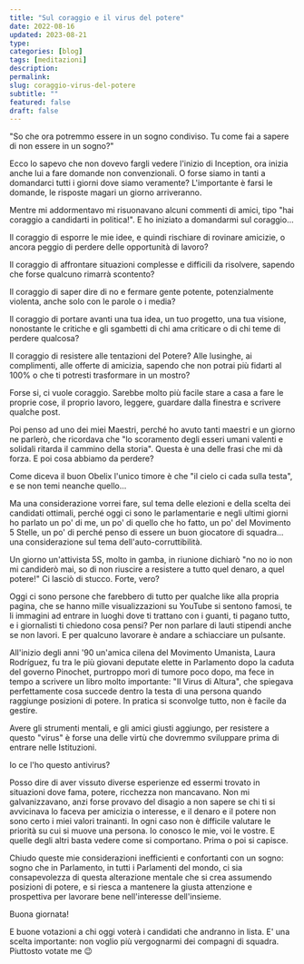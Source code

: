 ```yaml
---
title: "Sul coraggio e il virus del potere"
date: 2022-08-16
updated: 2023-08-21
type: 
categories: [blog]
tags: [meditazioni]
description: 
permalink: 
slug: coraggio-virus-del-potere
subtitle: ""
featured: false
draft: false
---
```


"So che ora potremmo essere in un sogno condiviso. Tu come fai a sapere di non essere in un sogno?"

Ecco lo sapevo che non dovevo fargli vedere l'inizio di Inception, ora inizia anche lui a fare domande non convenzionali. O forse siamo in tanti a domandarci tutti i giorni dove siamo veramente? L'importante è farsi le domande, le risposte magari un giorno arriveranno.

Mentre mi addormentavo mi risuonavano alcuni commenti di amici, tipo "hai coraggio a candidarti in politica!". E ho iniziato a domandarmi sul coraggio...

Il coraggio di esporre le mie idee, e quindi rischiare di rovinare amicizie, o ancora peggio di perdere delle opportunità di lavoro?

Il coraggio di affrontare situazioni complesse e difficili da risolvere, sapendo che forse qualcuno rimarrà scontento?

Il coraggio di saper dire di no e fermare gente potente, potenzialmente violenta, anche solo con le parole o i media?

Il coraggio di portare avanti una tua idea, un tuo progetto, una tua visione, nonostante le critiche e gli sgambetti di chi ama criticare o di chi teme di perdere qualcosa?

Il coraggio di resistere alle tentazioni del Potere? Alle lusinghe, ai complimenti, alle offerte di amicizia, sapendo che non potrai più fidarti al 100% o che ti potresti trasformare in un mostro?

Forse si, ci vuole coraggio. Sarebbe molto più facile stare a casa a fare le proprie cose, il proprio lavoro, leggere, guardare dalla finestra e scrivere qualche post.

Poi penso ad uno dei miei Maestri, perché ho avuto tanti maestri e un giorno ne parlerò, che ricordava che "lo scoramento degli esseri umani valenti e solidali ritarda il cammino della storia". Questa è una delle frasi che mi dà forza. E poi cosa abbiamo da perdere?

Come diceva il buon Obelix l'unico timore è che "il cielo ci cada sulla testa", e se non temi neanche quello...

Ma una considerazione vorrei fare, sul tema delle elezioni e della scelta dei candidati ottimali, perché oggi ci sono le parlamentarie e negli ultimi giorni ho parlato un po' di me, un po' di quello che ho fatto, un po' del Movimento 5 Stelle, un po' di perché penso di essere un buon giocatore di squadra... una considerazione sul tema dell'auto-corruttibilità.

Un giorno un'attivista 5S, molto in gamba, in riunione dichiarò "no no io non mi candiderò mai, so di non riuscire a resistere a tutto quel denaro, a quel potere!"
Ci lasciò di stucco. Forte, vero?

Oggi ci sono persone che farebbero di tutto per qualche like alla propria pagina, che se hanno mille visualizzazioni su YouTube si sentono famosi, te li immagini ad entrare in luoghi dove ti trattano con i guanti, ti pagano tutto, e i giornalisti ti chiedono cosa pensi?  Per non parlare di lauti stipendi anche se non lavori. E per qualcuno lavorare è andare a schiacciare un pulsante.

All'inizio degli anni '90 un'amica cilena del Movimento Umanista, Laura Rodríguez, fu tra le più giovani deputate elette in Parlamento dopo la caduta del governo Pinochet, purtroppo morì di tumore poco dopo, ma fece in tempo a scrivere un libro molto importante: "Il Virus di Altura", che spiegava perfettamente cosa succede dentro la testa di una persona quando raggiunge posizioni di potere. In pratica si sconvolge tutto, non è facile da gestire.

Avere gli strumenti mentali, e gli amici giusti aggiungo, per resistere a questo "virus" è forse una delle virtù che dovremmo sviluppare prima di entrare nelle Istituzioni.

Io ce l'ho questo antivirus?

Posso dire di aver vissuto diverse esperienze ed essermi trovato in situazioni dove fama, potere, ricchezza non mancavano. Non mi galvanizzavano, anzi forse provavo del disagio a non sapere se chi ti si avvicinava lo faceva per amicizia o interesse, e il denaro e il potere non sono certo i miei valori trainanti.
In ogni caso non è difficile valutare le priorità su cui si muove una persona. Io conosco le mie, voi le vostre. E quelle degli altri basta vedere come si comportano. Prima o poi si capisce.

Chiudo queste mie considerazioni inefficienti e confortanti con un sogno: sogno che in Parlamento, in tutti i Parlamenti del mondo, ci sia consapevolezza di questa alterazione mentale che si crea assumendo posizioni di potere, e si riesca a mantenere la giusta attenzione e prospettiva per lavorare bene nell'interesse dell'insieme.

Buona giornata!

E buone votazioni a chi oggi voterà i candidati che andranno in lista. E' una scelta importante: non voglio più vergognarmi dei compagni di squadra. Piuttosto votate me 😉
